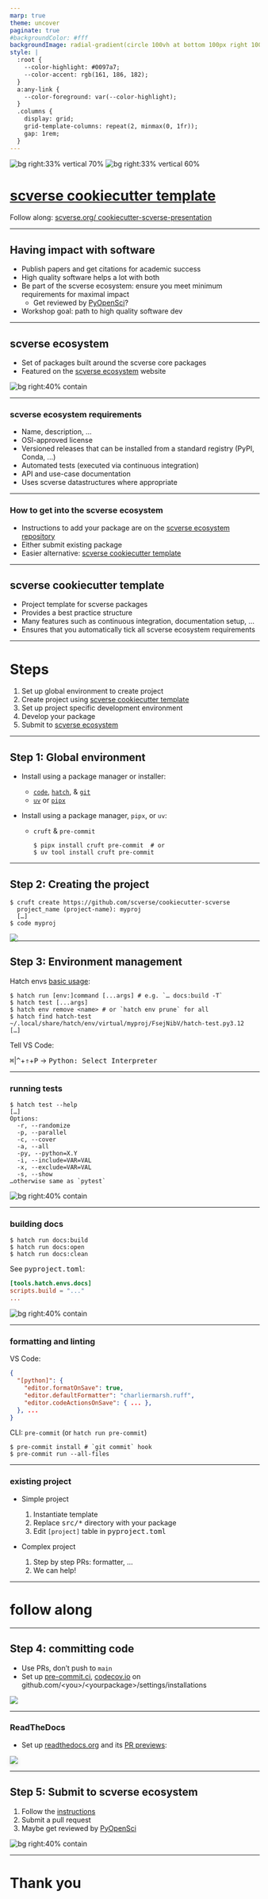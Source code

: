 ```yaml
---
marp: true
theme: uncover
paginate: true
#backgroundColor: #fff
backgroundImage: radial-gradient(circle 100vh at bottom 100px right 100px in hsl, var(--color-accent) 0%, transparent 100%)
style: |
  :root {
    --color-highlight: #0097a7;
    --color-accent: rgb(161, 186, 182);
  }
  a:any-link {
    --color-foreground: var(--color-highlight);
  }
  .columns {
    display: grid;
    grid-template-columns: repeat(2, minmax(0, 1fr));
    gap: 1rem;
  }
---
```


<!-- _paginate: skip -->

<!-- Header link: important! -->
<!-- Follow along if you’re quick, later interactive -->
<!-- QR URL: https://api.qrserver.com/v1/create-qr-code/?format=svg&data=https://scverse.org/cookiecutter-scverse-presentation/ -->

![bg right:33% vertical 70%](./img/scverse-logo.svg)
![bg right:33% vertical 60%](./img/qr-pres.svg)

# [scverse cookiecutter template][template]

Follow along: [scverse.org/
cookiecutter-scverse-presentation][pres]

[template]: https://cookiecutter-scverse-instance.readthedocs.io/en/latest/template_usage.html
[pres]: https://scverse.org/cookiecutter-scverse-presentation/

---

## Having impact with software

* Publish papers and get citations for academic success
* High quality software helps a lot with both
* Be part of the scverse ecosystem: ensure you meet minimum requirements for maximal impact
  - Get reviewed by [PyOpenSci][]?
* Workshop goal: path to high quality software dev

[pyopensci]: https://www.pyopensci.org/

---

## scverse ecosystem

* Set of packages built around the scverse core packages
* Featured on the [scverse ecosystem][] website

![bg right:40% contain](./img/scverse-ecosystem-overview.png)

[scverse ecosystem]: https://scverse.org/packages/#ecosystem

---

### scverse ecosystem requirements

* Name, description, ...
* OSI-approved license
* Versioned releases that can be installed from a standard registry (PyPI, Conda, ...)
* Automated tests (executed via continuous integration)
* API and use-case documentation
* Uses scverse datastructures where appropriate

---

### How to get into the scverse ecosystem

* Instructions to add your package are on the [scverse ecosystem repository][]
* Either submit existing package
* Easier alternative: [scverse cookiecutter template][]

[scverse ecosystem repository]: https://github.com/scverse/ecosystem-packages
[scverse cookiecutter template]: https://github.com/scverse/cookiecutter-scverse

---

## scverse cookiecutter template

* Project template for scverse packages
* Provides a best practice structure
* Many features such as continuous integration, documentation setup, …
* Ensures that you automatically tick all scverse ecosystem requirements

---

# Steps

1. Set up global environment to create project
2. Create project using [scverse cookiecutter template][]
3. Set up project specific development environment
4. Develop your package
5. Submit to [scverse ecosystem][]

---

## Step 1: Global environment

* Install using a package manager or installer:

  - [`code`][], [`hatch`][], & [`git`][]
  - [`uv`][] or [`pipx`][]

* Install using a package manager, `pipx`, or `uv`:

  - `cruft` & `pre-commit`

    ```console
    $ pipx install cruft pre-commit  # or
    $ uv tool install cruft pre-commit
    ```

[`code`]: https://code.visualstudio.com/download
[`hatch`]: https://hatch.pypa.io/latest/install/
[`git`]: https://github.com/git-guides/install-git
[`uv`]: https://docs.astral.sh/uv/getting-started/installation/
[`pipx`]: https://pipx.pypa.io/stable/installation/

---

## Step 2: Creating the project

```console
$ cruft create https://github.com/scverse/cookiecutter-scverse
  project_name (project-name): myproj
  […]
$ code myproj
```

<img style="margin-bottom: -450px" src=./img/new-proj.png>

---

## Step 3: Environment management

Hatch envs [basic usage][hatch envs]:

```console
$ hatch run [env:]command [...args] # e.g. `… docs:build -T`
$ hatch test [...args]
$ hatch env remove <name> # or `hatch env prune` for all
$ hatch find hatch-test
~/.local/share/hatch/env/virtual/myproj/FsejNibV/hatch-test.py3.12
[…]
```

Tell VS Code:

<kbd>⌘</kbd>|<kbd>^</kbd>+<kbd>⇑</kbd>+<kbd>P</kbd> → <kbd>Python: Select Interpreter</kbd>

[hatch envs]: https://hatch.pypa.io/latest/tutorials/environment/basic-usage/

---

### running tests

```console
$ hatch test --help
[…]
Options:
  -r, --randomize
  -p, --parallel
  -c, --cover
  -a, --all
  -py, --python=X.Y
  -i, --include=VAR=VAL
  -x, --exclude=VAR=VAL
  -s, --show
…otherwise same as `pytest`
```

![bg right:40% contain](./img/test-explorer.png)

---

### building docs

```console
$ hatch run docs:build
$ hatch run docs:open
$ hatch run docs:clean
```

See <samp>pyproject.toml</samp>:

```toml
[tools.hatch.envs.docs]
scripts.build = "..."
...
```

![bg right:40% contain](./img/docs.png)

---

### formatting and linting

VS Code:

```json
{
  "[python]": {
    "editor.formatOnSave": true,
    "editor.defaultFormatter": "charliermarsh.ruff",
    "editor.codeActionsOnSave": { ... },
  }, ...
}
```

CLI: `pre-commit` (or `hatch run pre-commit`)

<!-- Installing pre-commit globally is preferred -->

```console
$ pre-commit install # `git commit` hook
$ pre-commit run --all-files
```

---

### existing project

<!-- simple: pure-python, one package -->

* Simple project

  1. Instantiate template
  2. Replace <samp>src/*</samp> directory with your package
  3. Edit `[project]` table in <samp>pyproject.toml</samp>

* Complex project

  1. Step by step PRs: formatter, …
  2. We can help!

---

<!-- _paginate: false -->
<!-- _color: var(--color-accent) -->
<!-- _backgroundColor: black -->

# follow along

---

## Step 4: committing code

<!-- No need to do this live, time should be mostly up here -->

- Use PRs, don’t push to `main`
- Set up [pre-commit.ci][], [codecov.io][] on
  github.com/&lt;you>/&lt;yourpackage>/settings/installations

![](./img/checks.png)

[pre-commit.ci]: https://pre-commit.ci/
[codecov.io]: https://codecov.io/

---

### ReadTheDocs

- Set up [readthedocs.org][] and its [PR previews][]:

<img src="./img/rtd-pr-warning.png" style="box-shadow: 0 .2rem .5rem rgba(0,0,0,.1)">

[readthedocs.org]: https://docs.readthedocs.io/en/stable/intro/import-guide.html
[PR previews]: https://docs.readthedocs.io/en/stable/guides/pull-requests.html

---

## Step 5: Submit to scverse ecosystem

1) Follow the [instructions][scverse ecosystem repository]
2) Submit a pull request
3) Maybe get reviewed by [PyOpenSci][]

![bg right:40% contain](./img/scverse-ecosystem-pr.png)

---

<!-- _paginate: false -->
<!-- _color: var(--color-accent) -->
<!-- _backgroundColor: black -->

# Thank you
